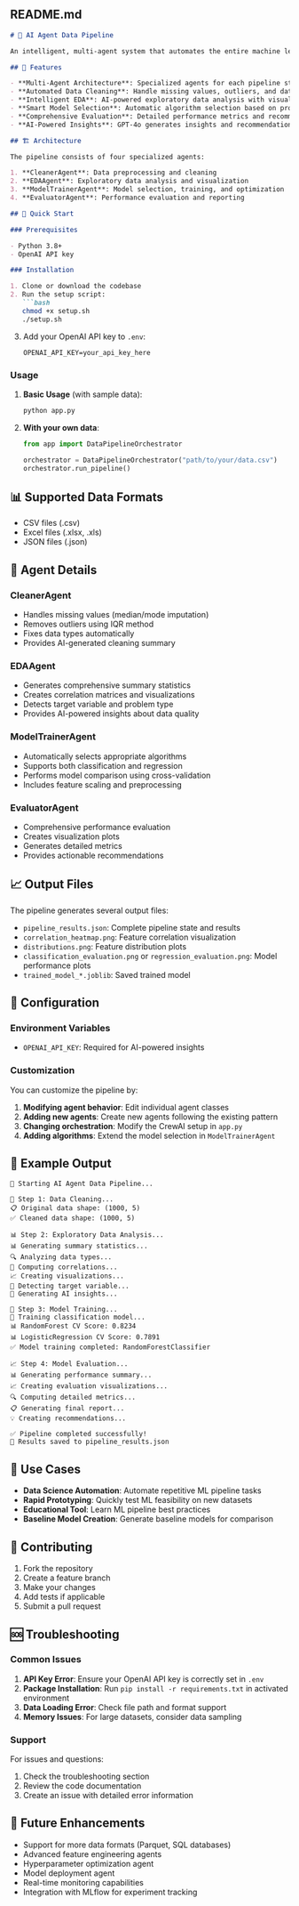 ## README.md
```markdown
# 🤖 AI Agent Data Pipeline

An intelligent, multi-agent system that automates the entire machine learning pipeline from data cleaning to model evaluation using CrewAI orchestration and OpenAI GPT-4o.

## 🌟 Features

- **Multi-Agent Architecture**: Specialized agents for each pipeline stage
- **Automated Data Cleaning**: Handle missing values, outliers, and data types
- **Intelligent EDA**: AI-powered exploratory data analysis with visualizations
- **Smart Model Selection**: Automatic algorithm selection based on problem type
- **Comprehensive Evaluation**: Detailed performance metrics and recommendations
- **AI-Powered Insights**: GPT-4o generates insights and recommendations throughout

## 🏗️ Architecture

The pipeline consists of four specialized agents:

1. **CleanerAgent**: Data preprocessing and cleaning
2. **EDAAgent**: Exploratory data analysis and visualization
3. **ModelTrainerAgent**: Model selection, training, and optimization
4. **EvaluatorAgent**: Performance evaluation and reporting

## 🚀 Quick Start

### Prerequisites

- Python 3.8+
- OpenAI API key

### Installation

1. Clone or download the codebase
2. Run the setup script:
   ```bash
   chmod +x setup.sh
   ./setup.sh
   ```
3. Add your OpenAI API key to `.env`:
   ```
   OPENAI_API_KEY=your_api_key_here
   ```

### Usage

1. **Basic Usage** (with sample data):
   ```bash
   python app.py
   ```

2. **With your own data**:
   ```python
   from app import DataPipelineOrchestrator
   
   orchestrator = DataPipelineOrchestrator("path/to/your/data.csv")
   orchestrator.run_pipeline()
   ```

## 📊 Supported Data Formats

- CSV files (.csv)
- Excel files (.xlsx, .xls)
- JSON files (.json)

## 🤖 Agent Details

### CleanerAgent
- Handles missing values (median/mode imputation)
- Removes outliers using IQR method
- Fixes data types automatically
- Provides AI-generated cleaning summary

### EDAAgent
- Generates comprehensive summary statistics
- Creates correlation matrices and visualizations
- Detects target variable and problem type
- Provides AI-powered insights about data quality

### ModelTrainerAgent
- Automatically selects appropriate algorithms
- Supports both classification and regression
- Performs model comparison using cross-validation
- Includes feature scaling and preprocessing

### EvaluatorAgent
- Comprehensive performance evaluation
- Creates visualization plots
- Generates detailed metrics
- Provides actionable recommendations

## 📈 Output Files

The pipeline generates several output files:

- `pipeline_results.json`: Complete pipeline state and results
- `correlation_heatmap.png`: Feature correlation visualization
- `distributions.png`: Feature distribution plots
- `classification_evaluation.png` or `regression_evaluation.png`: Model performance plots
- `trained_model_*.joblib`: Saved trained model

## 🔧 Configuration

### Environment Variables

- `OPENAI_API_KEY`: Required for AI-powered insights

### Customization

You can customize the pipeline by:

1. **Modifying agent behavior**: Edit individual agent classes
2. **Adding new agents**: Create new agents following the existing pattern
3. **Changing orchestration**: Modify the CrewAI setup in `app.py`
4. **Adding algorithms**: Extend the model selection in `ModelTrainerAgent`

## 📝 Example Output

```
🚀 Starting AI Agent Data Pipeline...

🧹 Step 1: Data Cleaning...
📋 Original data shape: (1000, 5)
✅ Cleaned data shape: (1000, 5)

📊 Step 2: Exploratory Data Analysis...
📊 Generating summary statistics...
🔍 Analyzing data types...
🔗 Computing correlations...
📈 Creating visualizations...
🎯 Detecting target variable...
🧠 Generating AI insights...

🤖 Step 3: Model Training...
🎯 Training classification model...
📊 RandomForest CV Score: 0.8234
📊 LogisticRegression CV Score: 0.7891
✅ Model training completed: RandomForestClassifier

📈 Step 4: Model Evaluation...
📊 Generating performance summary...
📈 Creating evaluation visualizations...
🔍 Computing detailed metrics...
📋 Generating final report...
💡 Creating recommendations...

✅ Pipeline completed successfully!
💾 Results saved to pipeline_results.json
```

## 🎯 Use Cases

- **Data Science Automation**: Automate repetitive ML pipeline tasks
- **Rapid Prototyping**: Quickly test ML feasibility on new datasets
- **Educational Tool**: Learn ML pipeline best practices
- **Baseline Model Creation**: Generate baseline models for comparison

## 🤝 Contributing

1. Fork the repository
2. Create a feature branch
3. Make your changes
4. Add tests if applicable
5. Submit a pull request


## 🆘 Troubleshooting

### Common Issues

1. **API Key Error**: Ensure your OpenAI API key is correctly set in `.env`
2. **Package Installation**: Run `pip install -r requirements.txt` in activated environment
3. **Data Loading Error**: Check file path and format support
4. **Memory Issues**: For large datasets, consider data sampling

### Support

For issues and questions:
1. Check the troubleshooting section
2. Review the code documentation
3. Create an issue with detailed error information

## 🔮 Future Enhancements

- Support for more data formats (Parquet, SQL databases)
- Advanced feature engineering agents
- Hyperparameter optimization agent
- Model deployment agent
- Real-time monitoring capabilities
- Integration with MLflow for experiment tracking
```

